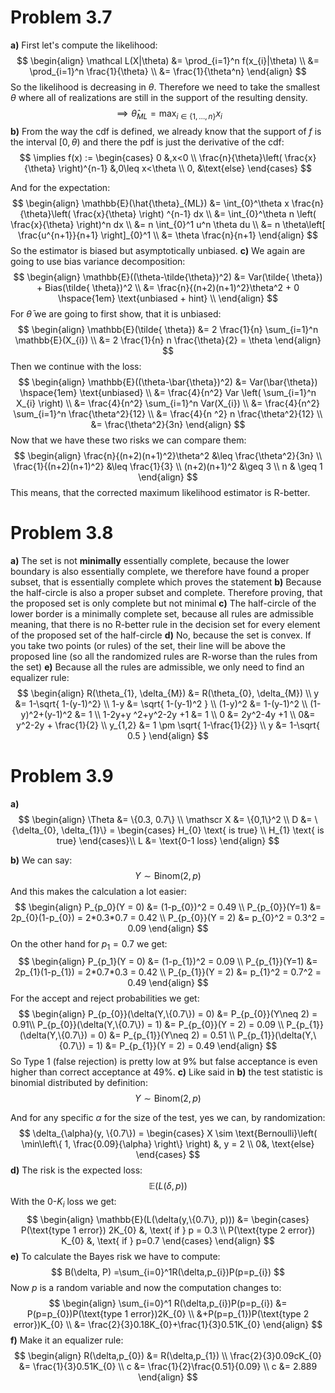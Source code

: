 # Problem 3.7
**a)**
First let's compute the likelihood:
$$
\begin{align}
\mathcal L(X|\theta) &= \prod_{i=1}^n f(x_{i}|\theta) \\
&= \prod_{i=1}^n \frac{1}{\theta} \\
&= \frac{1}{\theta^n}
\end{align}
$$
So the likelihood is decreasing in $\theta$. Therefore we need to take the smallest $\theta$ where all of realizations are still in the support of the resulting density.
$$
\implies  \hat{\theta}_{ML} = \max_{i\in\{1,\dots,n\}}x_{i}
$$
**b)**
From the way the cdf is defined, we already know that the support of $f$ is the interval $[0,\theta)$ and there the pdf is just the derivative of the cdf:
$$
\implies f(x) := \begin{cases}
0 &,x<0 \\
\frac{n}{\theta}\left( \frac{x}{\theta} \right)^{n-1} &,0\leq x<\theta  \\
0, &\text{else} 
\end{cases}
$$

And for the expectation:
$$
\begin{align}
\mathbb{E}(\hat{\theta}_{ML}) &= \int_{0}^\theta x  \frac{n}{\theta}\left( \frac{x}{\theta} \right) ^{n-1} dx \\
&= \int_{0}^\theta n \left( \frac{x}{\theta} \right)^n dx \\
&= n \int_{0}^1 u^n \theta du \\
&= n \theta\left[ \frac{u^{n+1}}{n+1} \right]_{0}^1  \\
&= \theta  \frac{n}{n+1}
\end{align}
$$
So the estimator is biased but asymptotically unbiased. 
**c)**
We again are going to use bias variance decomposition:
$$
\begin{align}
\mathbb{E}((\theta-\tilde{\theta})^2) &= Var(\tilde{ \theta}) + Bias(\tilde{ \theta})^2 \\
&= \frac{n}{(n+2)(n+1)^2}\theta^2 + 0 \hspace{1em} \text{unbiased + hint} \\
\end{align}
$$
For $\bar{ \theta}$ we are going to first show, that it is unbiased:
$$
\begin{align}
\mathbb{E}(\tilde{ \theta}) &= 2 \frac{1}{n} \sum_{i=1}^n \mathbb{E}(X_{i}) \\
&= 2 \frac{1}{n} n \frac{\theta}{2} = \theta
\end{align}
$$
Then we continue with the loss:
$$
\begin{align}
\mathbb{E}((\theta-\bar{\theta})^2) &= Var(\bar{\theta}) \hspace{1em} \text{unbiased} \\
&= \frac{4}{n^2} Var \left( \sum_{i=1}^n X_{i} \right)  \\
&= \frac{4}{n^2} \sum_{i=1}^n Var(X_{i}) \\
&= \frac{4}{n^2} \sum_{i=1}^n \frac{\theta^2}{12} \\
&= \frac{4}{n ^2} n \frac{\theta^2}{12} \\
&= \frac{\theta^2}{3n}
\end{align}
$$
Now that we have these two risks we can compare them:
$$
\begin{align}
\frac{n}{(n+2)(n+1)^2}\theta^2 &\leq \frac{\theta^2}{3n} \\
\frac{1}{(n+2)(n+1)^2} &\leq \frac{1}{3}  \\
(n+2)(n+1)^2 &\geq 3 \\
n & \geq 1
\end{align}
$$
This means, that the corrected maximum likelihood estimator is R-better.
# Problem 3.8
**a)**
The set is not **minimally** essentially complete, because the lower boundary is also essentially complete, we therefore have found a proper subset, that is essentially complete which proves the statement 
**b)**
Because the half-circle is also a proper subset and complete. Therefore proving, that the proposed set is only complete but not minimal
**c)**
The half-circle of the lower border is a minimally complete set, because all rules are admissible meaning, that there is no R-better rule in the decision set for every element of the proposed set of the half-circle
**d)**
No, because the set is convex. If you take two points (or rules) of the set, their line will be above the proposed line (so all the randomized rules are R-worse than the rules from the set)
**e)**
Because all the rules are admissible, we only need to find an equalizer rule:
$$
\begin{align}
R(\theta_{1}, \delta_{M}) &= R(\theta_{0}, \delta_{M}) \\
y &= 1-\sqrt{ 1-(y-1)^2} \\
1-y &=  \sqrt{ 1-(y-1)^2 } \\
(1-y)^2 &= 1-(y-1)^2 \\
(1-y)^2+(y-1)^2 &= 1 \\
1-2y+y ^2+y^2-2y +1 &= 1 \\
0 &= 2y^2-4y +1 \\
0&= y^2-2y + \frac{1}{2} \\
y_{1,2} &= 1 \pm \sqrt{ 1-\frac{1}{2}}  \\
y &= 1-\sqrt{ 0.5 }
\end{align}
$$
# Problem 3.9
**a)**
$$
\begin{align}
\Theta &= \{0.3, 0.7\} \\
\mathscr X &= \{0,1\}^2 \\
D &= \{\delta_{0}, \delta_{1}\} = \begin{cases}
H_{0} \text{ is true} \\
H_{1} \text{ is true}
\end{cases}\\
L &=  \text{0-1 loss}
\end{align}
$$

**b)**
We can say:
$$
Y \sim \text{Binom}(2, p)
$$
And this makes the calculation a lot easier:
$$
\begin{align}
P_{p_0}(Y = 0) &= (1-p_{0})^2 = 0.49 \\
P_{p_{0}}(Y=1) &= 2p_{0}(1-p_{0}) = 2*0.3*0.7 =  0.42 \\
P_{p_{0}}(Y = 2) &= p_{0}^2 = 0.3^2 = 0.09
\end{align}
$$
On the other hand for $p_{1} = 0.7$ we get:
$$
\begin{align}
P_{p_1}(Y = 0) &= (1-p_{1})^2 = 0.09 \\
P_{p_{1}}(Y=1) &= 2p_{1}(1-p_{1}) = 2*0.7*0.3 =  0.42 \\
P_{p_{1}}(Y = 2) &= p_{1}^2 = 0.7^2 = 0.49
\end{align}
$$
For the accept and reject probabilities we get:
$$
\begin{align}
P_{p_{0}}(\delta(Y,\{0.7\}) = 0) &=  P_{p_{0}}(Y\neq 2) = 0.91\\
P_{p_{0}}(\delta(Y,\{0.7\}) = 1) &= P_{p_{0}}(Y = 2) = 0.09 \\
P_{p_{1}}(\delta(Y,\{0.7\}) = 0) &= P_{p_{1}}(Y\neq 2) = 0.51  \\
P_{p_{1}}(\delta(Y,\{0.7\}) = 1) &= P_{p_{1}}(Y = 2) = 0.49
\end{align}
$$
So Type 1 (false rejection) is pretty low at 9% but false acceptance is even higher than correct acceptance at 49%.
**c)**
Like said in **b)** the test statistic is binomial distributed by definition:
$$
Y\sim\text{Binom}(2, p)
$$

And for any specific $\alpha$ for the size of the test, yes we can, by randomization:
$$
\delta_{\alpha}(y, \{0.7\}) = \begin{cases}
X \sim \text{Bernoulli}\left( \min\left\{ 1, \frac{0.09}{\alpha} \right\} \right)
 &, y = 2 \\
0&, \text{else}
\end{cases}
$$
**d)**
The risk is the expected loss:
$$
\mathbb{E}(L(\delta, p))
$$
With the $\text{0-}K_{i}$ loss we get:
$$
\begin{align}
\mathbb{E}(L(\delta(y,\{0.7\}, p))) &= \begin{cases}
P(\text{type 1 error}) 2K_{0} &, \text{ if } p = 0.3 \\
P(\text{type 2 error}) K_{0} &, \text{ if } p=0.7
\end{cases}
\end{align}
$$
**e)**
To calculate the Bayes risk we have to compute:
$$
B(\delta, P) =\sum_{i=0}^1R(\delta,p_{i})P(p=p_{i})
$$
Now $p$ is a random variable and now the computation changes to:
$$
\begin{align}
\sum_{i=0}^1 R(\delta,p_{i})P(p=p_{i}) &= P(p=p_{0})P(\text{type 1 error})2K_{0} \\
&+P(p=p_{1})P(\text{type 2 error})K_{0} \\
&= \frac{2}{3}0.18K_{0}+\frac{1}{3}0.51K_{0}
\end{align}
$$
**f)**
Make it an equalizer rule:
$$
\begin{align}
R(\delta,p_{0}) &= R(\delta,p_{1}) \\
\frac{2}{3}0.09cK_{0} &= \frac{1}{3}0.51K_{0} \\
c &= \frac{1}{2}\frac{0.51}{0.09} \\
c &= 2.889
\end{align}
$$
